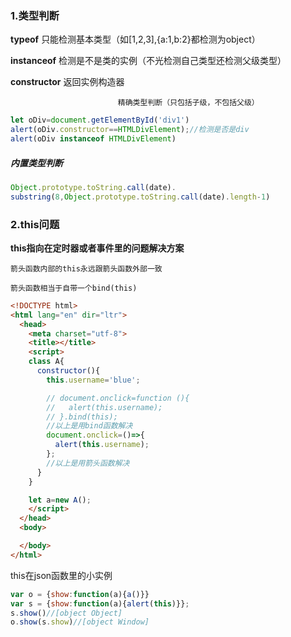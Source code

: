 ### 1.类型判断

**typeof**   只能检测基本类型（如[1,2,3],{a:1,b:2}都检测为object）

**instanceof**       检测是不是类的实例（不光检测自己类型还检测父级类型）

**constructor**     返回实例构造器

							精确类型判断（只包括子级，不包括父级）

```js
let oDiv=document.getElementById('div1')
alert(oDiv.constructor==HTMLDivElement);//检测是否是div
alert(oDiv instanceof HTMLDivElement)
```

##### 内置类型判断

```js
Object.prototype.toString.call(date).
substring(8,Object.prototype.toString.call(date).length-1) 
```



### 2.this问题

**this指向在定时器或者事件里的问题解决方案**

	箭头函数内部的this永远跟箭头函数外部一致
	
	箭头函数相当于自带一个bind(this)

```html
<!DOCTYPE html>
<html lang="en" dir="ltr">
  <head>
    <meta charset="utf-8">
    <title></title>
    <script>
    class A{
      constructor(){
        this.username='blue';

        // document.onclick=function (){
        //   alert(this.username);
        // }.bind(this);
		//以上是用bind函数解决
        document.onclick=()=>{
          alert(this.username);
        };
        //以上是用箭头函数解决
      }
    }

    let a=new A();
    </script>
  </head>
  <body>

  </body>
</html>
```

this在json函数里的小实例
```js
var o = {show:function(a){a()}}
var s = {show:function(a){alert(this)}};
s.show()//[object Object]
o.show(s.show)//[object Window]
```